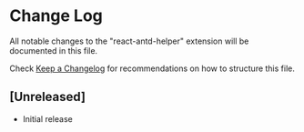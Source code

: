 # Change Log

All notable changes to the "react-antd-helper" extension will be documented in this file.

Check [Keep a Changelog](http://keepachangelog.com/) for recommendations on how to structure this file.

## [Unreleased]

- Initial release
